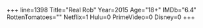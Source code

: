 +++
line=1398
Title="Real Rob"
Year=2015
Age="18+"
IMDb="6.4"
RottenTomatoes=""
Netflix=1
Hulu=0
PrimeVideo=0
Disney=0
+++

